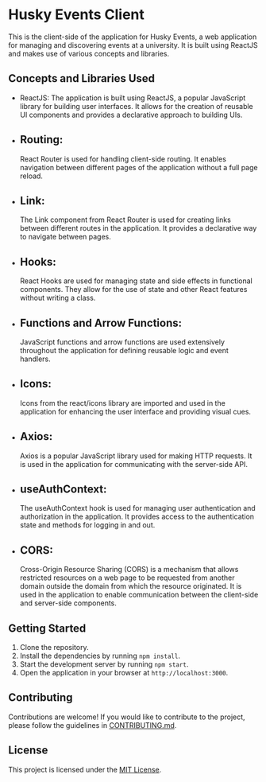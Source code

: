 # Husky Events Client

This is the client-side of the application for Husky Events, a web application for managing and discovering events at a university. It is built using ReactJS and makes use of various concepts and libraries.

## Concepts and Libraries Used

- ReactJS: The application is built using ReactJS, a popular JavaScript library for building user interfaces. It allows for the creation of reusable UI components and provides a declarative approach to building UIs.

- ## Routing:
    React Router is used for handling client-side routing. It enables navigation between different pages of the application without a full page reload.

- ## Link: 
    The Link component from React Router is used for creating links between different routes in the application. It provides a declarative way to navigate between pages.

- ## Hooks:
     React Hooks are used for managing state and side effects in functional components. They allow for the use of state and other React features without writing a class.

- ## Functions and Arrow Functions:
     JavaScript functions and arrow functions are used extensively throughout the application for defining reusable logic and event handlers.

- ## Icons:
     Icons from the react/icons library are imported and used in the application for enhancing the user interface and providing visual cues.

- ## Axios:
     Axios is a popular JavaScript library used for making HTTP requests. It is used in the application for communicating with the server-side API.

- ## useAuthContext: 
     The useAuthContext hook is used for managing user authentication and authorization in the application. It provides access to the authentication state and methods for logging in and out.

- ## CORS:
     Cross-Origin Resource Sharing (CORS) is a mechanism that allows restricted resources on a web page to be requested from another domain outside the domain from which the resource originated. It is used in the application to enable communication between the client-side and server-side components.

## Getting Started

1. Clone the repository.
2. Install the dependencies by running `npm install`.
3. Start the development server by running `npm start`.
4. Open the application in your browser at `http://localhost:3000`.

## Contributing

Contributions are welcome! If you would like to contribute to the project, please follow the guidelines in [CONTRIBUTING.md](/d:/INFO6150-WD/Group-Project/husky-events/client/CONTRIBUTING.md).

## License

This project is licensed under the [MIT License](/d:/INFO6150-WD/Group-Project/husky-events/client/LICENSE).
